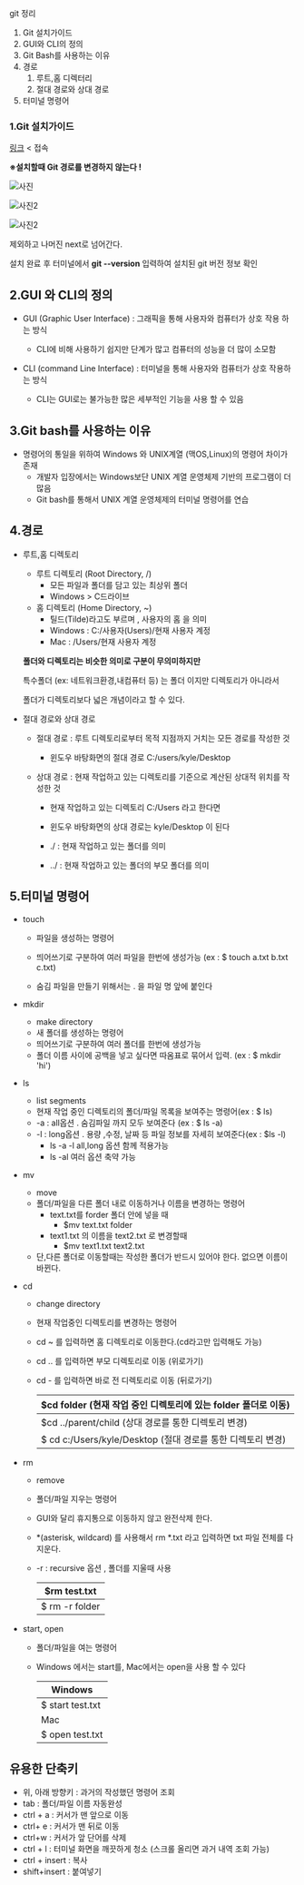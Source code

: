 git 정리

1. Git 설치가이드
2. GUI와 CLI의 정의
3. Git Bash를 사용하는 이유
3. 경로
   1. 루트,홈 디렉터리
   2. 절대 경로와 상대 경로
4. 터미널 명령어



### 1.Git 설치가이드

[링크](https://git-scm.com/) < 접속

**※설치할때 Git 경로를 변경하지 않는다 !**

![사진](C:\Users\TEST\Desktop\Github\TIL\png\git7.png)

![사진2](C:\Users\TEST\Desktop\Github\TIL\png\git13.png)

![사진2](C:\Users\TEST\Desktop\Github\TIL\png\git15.png)

제외하고 나머진 next로 넘어간다.

설치 완료 후 터미널에서 **git --version** 입력하여 설치된 git 버전 정보 확인 



## 2.GUI 와 CLI의 정의 

- GUI (Graphic User Interface) : 그래픽을 통해 사용자와 컴퓨터가 상호 작용 하는 방식
  - CLI에 비해 사용하기 쉽지만 단계가 많고 컴퓨터의 성능을 더 많이 소모함

- CLI (command Line Interface) : 터미널을 통해 사용자와 컴퓨터가 상호 작용하는 방식
  - CLI는 GUI로는 불가능한 많은 세부적인 기능을 사용 할 수 있음

## 3.Git bash를 사용하는 이유 

- 명령어의 통일을 위하여 Windows 와 UNIX계열 (맥OS,Linux)의 명령어 차이가 존재 
  - 개발자 입장에서는 Windows보단 UNIX 계열 운영체제 기반의 프로그램이 더 많음
  - Git bash를 통해서 UNIX 계열 운영체제의 터미널 명령어를 연습

## 4.경로

- 루트,홈 디렉토리
  - 루트 디렉토리 (Root Directory,  /)
    - 모든 파일과 폴더를 담고 있는 최상위 폴더 
    - Windows > C드라이브
  - 홈 디렉토리 (Home Directory, ~)
    - 틸드(Tilde)라고도 부르며  , 사용자의 홈 을 의미
    - Windows : C:/사용자(Users)/현재 사용자 계정
    - Mac : /Users/현재 사용자 계정
  
  **폴더와 디렉토리는 비슷한 의미로 구분이 무의미하지만**
  
  특수폴더 (ex: 네트워크환경,내컴퓨터 등) 는 폴더 이지만 디렉토리가 아니라서 
  
  폴더가 디렉토리보다 넓은 개념이라고 할 수 있다.
  
- 절대 경로와 상대 경로

  - 절대 경로 : 루트 디렉토리로부터 목적 지점까지 거치는 모든 경로를 작성한 것

    - 윈도우 바탕화면의 절대 경로 C:/users/kyle/Desktop

  - 상대 경로 : 현재 작업하고 있는 디렉토리를 기준으로 계산된 상대적 위치를 작성한 것

    - 현재 작업하고 있는 디렉토리 C:/Users 라고 한다면

    - 윈도우 바탕화면의 상대 경로는 kyle/Desktop 이 된다

    - ./ : 현재 작업하고 있는 폴더를 의미

    - ../ : 현재 작업하고 있는 폴더의 부모 폴더를 의미

      

## 5.터미널 명령어

- touch

  - 파일을 생성하는 명령어

  - 띄어쓰기로 구분하여 여러 파일을 한번에 생성가능 (ex : $ touch a.txt b.txt c.txt)

  - 숨김 파일을 만들기 위해서는 . 을 파일 명 앞에 붙인다 

    

- mkdir
  - make directory
  - 새 폴더를 생성하는 명령어
  - 띄어쓰기로 구분하여 여러 폴더를 한번에 생성가능
  - 폴더 이름 사이에 공백을 넣고 싶다면 따옴표로 묶어서 입력. (ex : $ mkdir 'hi')



- ls
  - list segments
  - 현재 작업 중인 디렉토리의 폴더/파일 목록을 보여주는 명령어(ex : $ ls)
  - -a : all옵션 . 숨김파일 까지 모두 보여준다 (ex : $ ls -a)
  - -l : long옵션 . 용량 ,수정, 날짜 등 파일 정보를 자세히 보여준다(ex : $ls -l)
    -  ls -a -l  all,long 옵션 함께 적용가능
    - ls -al 여러 옵션 축약 가능



- mv
  - move
  - 폴더/파일을 다른 폴더 내로 이동하거나 이름을 변경하는 명령어
    - text.txt를 forder 폴더 안에 넣을 때
      - $mv text.txt folder
    - text1.txt 의 이름을 text2.txt 로 변경할때
      - $mv text1.txt text2.txt
  - 단,다른 폴더로 이동할때는 작성한 폴더가 반드시 있어야 한다. 없으면 이름이 바뀐다.



- cd

  - change directory

  - 현재 작업중인 디렉토리를 변경하는 명령어

  - cd ~ 를 입력하면 홈 디렉토리로 이동한다.(cd라고만 입력해도 가능)

  - cd .. 를 입력하면 부모 디렉토리로 이동 (위로가기)

  - cd - 를 입력하면 바로 전 디렉토리로 이동 (뒤로가기)

    | $cd folder  (현재 작업 중인 디렉토리에 있는 folder 폴더로 이동) |
    | ------------------------------------------------------------ |
    | $cd ../parent/child (상대 경로를 통한 디렉토리 변경)         |
    | $ cd c:/Users/kyle/Desktop (절대 경로를 통한 디렉토리 변경)  |

    

- rm

  - remove

  - 폴더/파일 지우는 명령어

  - GUI와 달리 휴지통으로 이동하지 않고 완전삭제 한다.

  - *(asterisk, wildcard) 를 사용해서 rm *.txt 라고 입력하면 txt 파일 전체를 다 지운다.

  - -r  : recursive 옵션 , 폴더를 지울때 사용

    | $rm test.txt   |
    | -------------- |
    | $ rm -r folder |



- start, open

  - 폴더/파일을 여는 명령어

  - Windows 에서는 start를, Mac에서는 open을 사용 할 수 있다

    | Windows          |
    | ---------------- |
    | $ start test.txt |
    | Mac              |
    | $ open test.txt  |

    

## 유용한 단축키

- 위, 아래 방향키 : 과거의 작성했던 명령어 조회 
- tab : 폴더/파일 이름 자동완성
- ctrl + a : 커서가 맨 앞으로 이동
- ctrl+ e : 커서가 맨 뒤로 이동
- ctrl+w : 커서가 앞 단어를 삭제
- ctrl + l : 터미널 화면을 깨끗하게 청소 (스크롤 올리면 과거 내역 조회 가능)
- ctrl + insert : 복사
- shift+insert : 붙여넣기
